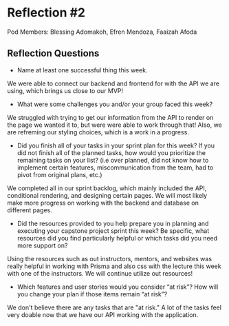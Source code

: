 # Reflection #2

Pod Members: Blessing Adomakoh, Efren Mendoza, Faaizah Afoda

## Reflection Questions

* Name at least one successful thing this week.

 We were able to connect our backend and frontend for with the API we are using, which brings us close to our MVP!

* What were some challenges you and/or your group faced this week?

We struggled with trying to get our information from the API to render on the page we wanted it to, but were were able to work through that! Also, we are refreming our styling choices, which is a work in a progress.

* Did you finish all of your tasks in your sprint plan for this week? If you did not finish all of the planned tasks, how would you prioritize the remaining tasks on your list?  (i.e over planned, did not know how to implement certain features, miscommunication from the team, had to pivot from original plans, etc.)

 We completed all in our sprint backlog, which mainly included the API, conditional rendering, and designing certain pages. We will most likely make more progress on working with the backend and database on different pages. 

* Did the resources provided to you help prepare you in planning and executing your capstone project sprint this week? Be specific, what resources did you find particularly helpful or which tasks did you need more support on?

 Using the resources such as out instructors, mentors, and websites was really helpful in working with Prisma and also css with the lecture this week with one of the instructors. We will continue utilize out resources!

* Which features and user stories would you consider “at risk”? How will you change your plan if those items remain “at risk”?

We don't believe there are any tasks that are "at risk." A lot of the tasks feel very doable now that we have our API working with the application.